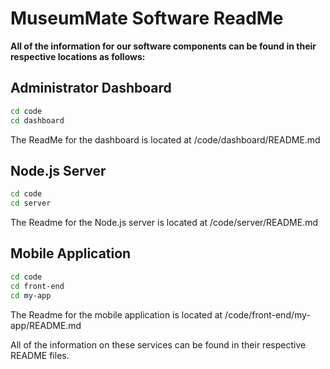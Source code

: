 # MuseumMate Software ReadMe

**All of the information for our software components can be found in their respective locations as follows:**

## Administrator Dashboard 
```bash
cd code
cd dashboard
```
The ReadMe for the dashboard is located at /code/dashboard/README.md

## Node.js Server
```bash
cd code
cd server
```
The Readme for the Node.js server is located at /code/server/README.md

## Mobile Application
```bash
cd code
cd front-end
cd my-app
```

The Readme for the mobile application is located at /code/front-end/my-app/README.md


All of the information on these services can be found in their respective README files. 